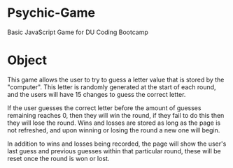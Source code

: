 # Psychic-Game
Basic JavaScript Game for DU Coding Bootcamp

# Object
This game allows the user to try to guess a letter value that is stored by the "computer". This letter is randomly generated at the start of each round, and the users will have 15 changes to guess the correct letter.

If the user guesses the correct letter before the amount of guesses remaining reaches 0, then they will win the round, if they fail to do this then they will lose the round. Wins and losses are stored as long as the page is not refreshed, and upon winning or losing the round a new one will begin. 

In addition to wins and losses being recorded, the page will show the user's last guess and previous guesses within that particular round, these will be reset once the round is won or lost.
